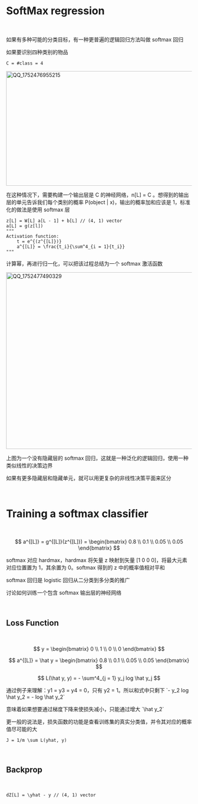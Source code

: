 # SoftMax regression

</br>

<p>如果有多种可能的分类目标，有一种更普遍的逻辑回归方法叫做 softmax 回归</p>

<p>如果要识别四种类别的物品</p>

`C = #class = 4`

<img width="1552" height="310" alt="QQ_1752476955215" src="https://github.com/user-attachments/assets/7569b3aa-3235-4874-a03c-02f58a7e02f1" />

<p>在这种情况下，需要构建一个输出层是 C 的神经网络，n[L] = C 。想得到的输出层的单元告诉我们每个类别的概率 P(object | x)，输出的概率加和应该是 1，标准化的做法是使用 softmax 层</p>

```
z[L] = W[L] a[L - 1] + b[L] // (4, 1) vector
a[L] = g(z[l])
"""
Activation function:
    t = e^{(z^{[L]})}
    a^{[L]} = \frac{t_i}{\sum^4_{i = 1}{t_i}}
"""
```

<p>计算幂，再进行归一化，可以把该过程总结为一个 softmax 激活函数</p>

<img width="600" height="478" alt="QQ_1752477490329" src="https://github.com/user-attachments/assets/e67719a9-aa73-417d-8c66-2432751bd09b" />

<p>上图为一个没有隐藏层的 softmax 回归，这就是一种泛化的逻辑回归，使用一种类似线性的决策边界</p>

<p>如果有更多隐藏层和隐藏单元，就可以用更复杂的非线性决策平面来区分</p>

</br>

# Training a softmax classifier

</br>

$$
a^{[L]} = g^{[L]}(z^{[L]}) = 
\begin{bmatrix}
    0.8 \\
    0.1 \\
    0.05 \\
    0.05 
\end{bmatrix}
$$

<p>softmax 对应 hardmax，hardmax 将矢量 z 映射到矢量 [1 0 0 0]，将最大元素对应位置置为 1，其余置为 0。softmax 得到的 z 中的概率值相对平和</p>

<p>softmax 回归是 logistic 回归从二分类到多分类的推广</p>

<p>讨论如何训练一个包含 softmax 输出层的神经网络</p>

</br>

## Loss Function

</br>

$$
y =
\begin{bmatrix}
  0 \\  
  1 \\  
  0 \\ 
  0
\end{bmatrix}
$$

$$
a^{[L]} = \hat y  =
\begin{bmatrix}
  0.8 \\  
  0.1 \\  
  0.05 \\ 
  0.05
\end{bmatrix}
$$

$$
L(\hat y, y) = - \sum^4_{j = 1} y_j log \hat y_j
$$

<p>通过例子来理解：y1 = y3 = y4 = 0，只有 y2 = 1。所以和式中只剩下 `- y_2 log \hat y_2 = - log \hat y_2`</p>

<p>意味着如果想要通过梯度下降来使损失减小，只能通过增大 `\hat y_2`</p>

<p>更一般的说法是，损失函数的功能是查看训练集的真实分类值，并令其对应的概率值尽可能的大</p>

`J = 1/m \sum L(yhat, y)`

</br>

## Backprop

</br>

```
dZ[L] = \yhat - y // (4, 1) vector
```













































































































































































































































































































































































































